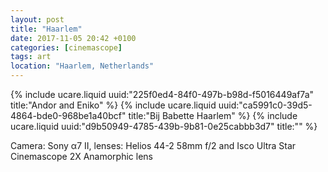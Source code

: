 ```yaml
---
layout: post
title: "Haarlem"
date: 2017-11-05 20:42 +0100
categories: [cinemascope]
tags: art
location: "Haarlem, Netherlands"
---
```


{% include ucare.liquid uuid:"225f0ed4-84f0-497b-b98d-f5016449af7a" title:"Andor and Eniko" %}
{% include ucare.liquid uuid:"ca5991c0-39d5-4864-bde0-968be1a40bcf" title:"Bij Babette Haarlem" %}
{% include ucare.liquid uuid:"d9b50949-4785-439b-9b81-0e25cabbb3d7" title:"" %}

Camera: Sony α7 II, lenses: Helios 44-2 58mm f/2 and Isco Ultra Star Cinemascope 2X Anamorphic lens
